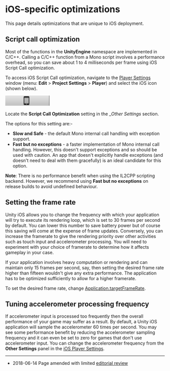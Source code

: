 iOS-specific optimizations
==========================


This page details optimizations that are unique to iOS deployment. 

Script call optimization
------------------------

Most of the functions in the __UnityEngine__ namespace are implemented in C/C++. Calling a C/C++ function from a Mono script involves a performance overhead, so you can save about 1 to 4 milliseconds per frame using iOS Script Call optimization. 

To access iOS Script Call optimization, navigate to the [Player Settings](class-PlayerSettings.html) window (menu: __Edit__ >  __Project Settings__ > __Player__) and select the iOS icon (shown below).


![iOS Icon - select this to access the iOS settings in the Player Settings window](../uploads/Main/iosoptimizations_icon2.png)


Locate the __Script Call Optimization__ setting in the __Other Settings_ section.

The options for this setting are:-

* __Slow and Safe__ - the default Mono internal call handling with exception support.
* __Fast but no exceptions__ - a faster implementation of Mono internal call handling. However, this doesn't support exceptions and so should be used with caution. An app that doesn't explicitly handle exceptions (and doesn't need to deal with them gracefully) is an ideal candidate for this option.

**Note**: There is no performance benefit when using the IL2CPP scripting backend. However, we recommend using __Fast but no exceptions__ on release builds to avoid undefined behaviour.

Setting the frame rate
----------------------

Unity iOS allows you to change the frequency with which your application will try to execute its rendering loop, which is set to 30 frames per second by default. You can lower this number to save battery power but of course this saving will come at the expense of frame updates. Conversely, you can increase the framerate to give the rendering priority over other activities such as touch input and accelerometer processing. You will need to experiment with your choice of framerate to determine how it affects gameplay in your case.

If your application involves heavy computation or rendering and can maintain only 15 frames per second, say, then setting the desired frame rate higher than fifteen wouldn't give any extra performance. The application has to be optimized sufficiently to allow for a higher framerate.

To set the desired frame rate, change [Application.targetFrameRate](../ScriptReference/Application-targetFrameRate.html).

Tuning accelerometer processing frequency
-----------------------------------------

If accelerometer input is processed too frequently then the overall performance of your game may suffer as a result. By default, a Unity iOS application will sample the accelerometer 60 times per second. You may see some performance benefit by reducing the accelerometer sampling frequency and it can even be set to zero for games that don't use accelerometer input. You can change the accelerometer frequency from the __Other Settings__ panel in the [iOS Player Settings](class-PlayerSettings.html).

---
* <span class="page-edit">2018-06-14 Page amended with limited [editorial review](DocumentationEditorialReview.html)
</span>
